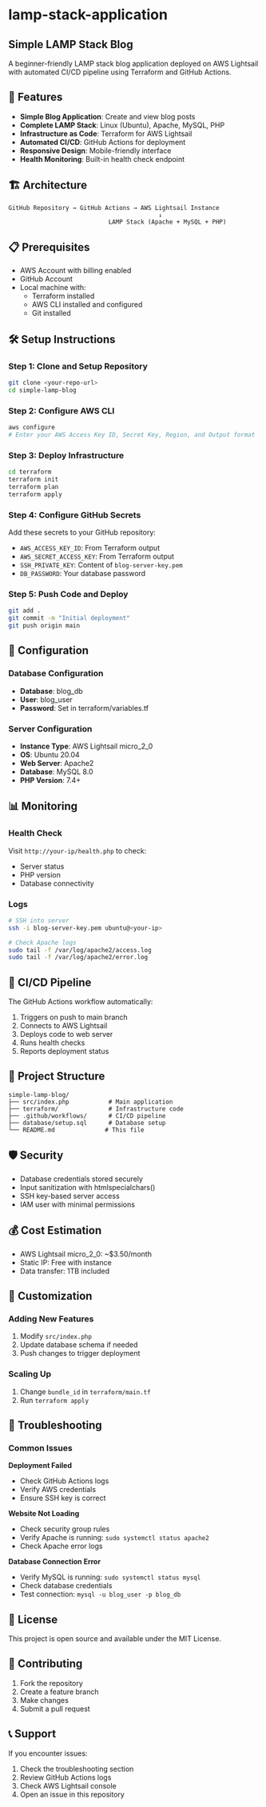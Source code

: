 # lamp-stack-application

## Simple LAMP Stack Blog

A beginner-friendly LAMP stack blog application deployed on AWS Lightsail with automated CI/CD pipeline using Terraform and GitHub Actions.

## 🚀 Features

- **Simple Blog Application**: Create and view blog posts
- **Complete LAMP Stack**: Linux (Ubuntu), Apache, MySQL, PHP
- **Infrastructure as Code**: Terraform for AWS Lightsail
- **Automated CI/CD**: GitHub Actions for deployment
- **Responsive Design**: Mobile-friendly interface
- **Health Monitoring**: Built-in health check endpoint

## 🏗️ Architecture

```
GitHub Repository → GitHub Actions → AWS Lightsail Instance
                                          ↓
                            LAMP Stack (Apache + MySQL + PHP)
```

## 📋 Prerequisites

- AWS Account with billing enabled
- GitHub Account
- Local machine with:
  - Terraform installed
  - AWS CLI installed and configured
  - Git installed

## 🛠️ Setup Instructions

### Step 1: Clone and Setup Repository
```bash
git clone <your-repo-url>
cd simple-lamp-blog
```

### Step 2: Configure AWS CLI
```bash
aws configure
# Enter your AWS Access Key ID, Secret Key, Region, and Output format
```

### Step 3: Deploy Infrastructure
```bash
cd terraform
terraform init
terraform plan
terraform apply
```

### Step 4: Configure GitHub Secrets
Add these secrets to your GitHub repository:
- `AWS_ACCESS_KEY_ID`: From Terraform output
- `AWS_SECRET_ACCESS_KEY`: From Terraform output  
- `SSH_PRIVATE_KEY`: Content of `blog-server-key.pem`
- `DB_PASSWORD`: Your database password

### Step 5: Push Code and Deploy
```bash
git add .
git commit -m "Initial deployment"
git push origin main
```

## 🔧 Configuration

### Database Configuration
- **Database**: blog_db
- **User**: blog_user
- **Password**: Set in terraform/variables.tf

### Server Configuration
- **Instance Type**: AWS Lightsail micro_2_0
- **OS**: Ubuntu 20.04
- **Web Server**: Apache2
- **Database**: MySQL 8.0
- **PHP Version**: 7.4+

## 📊 Monitoring

### Health Check
Visit `http://your-ip/health.php` to check:
- Server status
- PHP version
- Database connectivity

### Logs
```bash
# SSH into server
ssh -i blog-server-key.pem ubuntu@<your-ip>

# Check Apache logs
sudo tail -f /var/log/apache2/access.log
sudo tail -f /var/log/apache2/error.log
```

## 🔄 CI/CD Pipeline

The GitHub Actions workflow automatically:
1. Triggers on push to main branch
2. Connects to AWS Lightsail
3. Deploys code to web server
4. Runs health checks
5. Reports deployment status

## 📁 Project Structure

```
simple-lamp-blog/
├── src/index.php           # Main application
├── terraform/              # Infrastructure code
├── .github/workflows/      # CI/CD pipeline
├── database/setup.sql      # Database setup
└── README.md              # This file
```

## 🛡️ Security

- Database credentials stored securely
- Input sanitization with htmlspecialchars()
- SSH key-based server access
- IAM user with minimal permissions

## 💰 Cost Estimation

- AWS Lightsail micro_2_0: ~$3.50/month
- Static IP: Free with instance
- Data transfer: 1TB included

## 🔧 Customization

### Adding New Features
1. Modify `src/index.php`
2. Update database schema if needed
3. Push changes to trigger deployment

### Scaling Up
1. Change `bundle_id` in `terraform/main.tf`
2. Run `terraform apply`

## 🐛 Troubleshooting

### Common Issues

**Deployment Failed**
- Check GitHub Actions logs
- Verify AWS credentials
- Ensure SSH key is correct

**Website Not Loading**
- Check security group rules
- Verify Apache is running: `sudo systemctl status apache2`
- Check Apache error logs

**Database Connection Error**
- Verify MySQL is running: `sudo systemctl status mysql`
- Check database credentials
- Test connection: `mysql -u blog_user -p blog_db`

## 📝 License

This project is open source and available under the MIT License.

## 🤝 Contributing

1. Fork the repository
2. Create a feature branch
3. Make changes
4. Submit a pull request

## 📞 Support

If you encounter issues:
1. Check the troubleshooting section
2. Review GitHub Actions logs
3. Check AWS Lightsail console
4. Open an issue in this repository